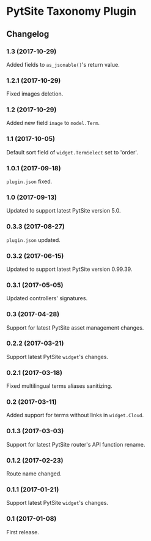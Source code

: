 # PytSite Taxonomy Plugin


## Changelog


### 1.3 (2017-10-29)
Added fields to `as_jsonable()`'s return value.


### 1.2.1 (2017-10-29)
Fixed images deletion.


### 1.2 (2017-10-29)
Added new field `image` to `model.Term`.


### 1.1 (2017-10-05)
Default sort field of `widget.TermSelect` set to 'order'.


### 1.0.1 (2017-09-18)
`plugin.json` fixed.


### 1.0 (2017-09-13)
Updated to support latest PytSite version 5.0.


### 0.3.3 (2017-08-27)
`plugin.json` updated.


### 0.3.2 (2017-06-15)
Updated to support latest PytSite version 0.99.39.


### 0.3.1 (2017-05-05)
Updated controllers' signatures.


### 0.3 (2017-04-28)
Support for latest PytSite asset management changes.


### 0.2.2 (2017-03-21)
Support latest PytSite `widget`'s changes.


### 0.2.1 (2017-03-18)
Fixed multilingual terms aliases sanitizing.


### 0.2 (2017-03-11)
Added support for terms without links in `widget.Cloud`. 


### 0.1.3 (2017-03-03)
Support for latest PytSite router's API function rename.


### 0.1.2 (2017-02-23)
Route name changed.


### 0.1.1 (2017-01-21)
Support latest PytSite `widget`'s changes.


### 0.1 (2017-01-08)
First release.
